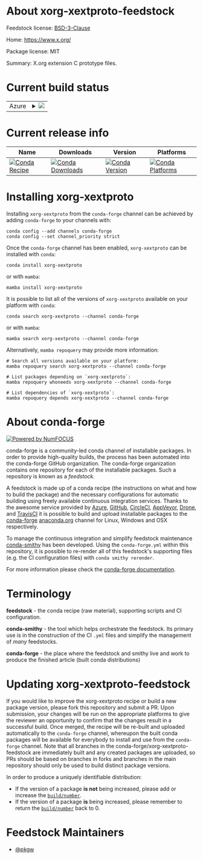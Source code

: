 About xorg-xextproto-feedstock
==============================

Feedstock license: [BSD-3-Clause](https://github.com/conda-forge/xorg-xextproto-feedstock/blob/main/LICENSE.txt)

Home: https://www.x.org/

Package license: MIT

Summary: X.org extension C prototype files.

Current build status
====================


<table>
    
  <tr>
    <td>Azure</td>
    <td>
      <details>
        <summary>
          <a href="https://dev.azure.com/conda-forge/feedstock-builds/_build/latest?definitionId=2212&branchName=main">
            <img src="https://dev.azure.com/conda-forge/feedstock-builds/_apis/build/status/xorg-xextproto-feedstock?branchName=main">
          </a>
        </summary>
        <table>
          <thead><tr><th>Variant</th><th>Status</th></tr></thead>
          <tbody><tr>
              <td>linux_64</td>
              <td>
                <a href="https://dev.azure.com/conda-forge/feedstock-builds/_build/latest?definitionId=2212&branchName=main">
                  <img src="https://dev.azure.com/conda-forge/feedstock-builds/_apis/build/status/xorg-xextproto-feedstock?branchName=main&jobName=linux&configuration=linux%20linux_64_" alt="variant">
                </a>
              </td>
            </tr><tr>
              <td>linux_aarch64</td>
              <td>
                <a href="https://dev.azure.com/conda-forge/feedstock-builds/_build/latest?definitionId=2212&branchName=main">
                  <img src="https://dev.azure.com/conda-forge/feedstock-builds/_apis/build/status/xorg-xextproto-feedstock?branchName=main&jobName=linux&configuration=linux%20linux_aarch64_" alt="variant">
                </a>
              </td>
            </tr><tr>
              <td>linux_ppc64le</td>
              <td>
                <a href="https://dev.azure.com/conda-forge/feedstock-builds/_build/latest?definitionId=2212&branchName=main">
                  <img src="https://dev.azure.com/conda-forge/feedstock-builds/_apis/build/status/xorg-xextproto-feedstock?branchName=main&jobName=linux&configuration=linux%20linux_ppc64le_" alt="variant">
                </a>
              </td>
            </tr><tr>
              <td>osx_64</td>
              <td>
                <a href="https://dev.azure.com/conda-forge/feedstock-builds/_build/latest?definitionId=2212&branchName=main">
                  <img src="https://dev.azure.com/conda-forge/feedstock-builds/_apis/build/status/xorg-xextproto-feedstock?branchName=main&jobName=osx&configuration=osx%20osx_64_" alt="variant">
                </a>
              </td>
            </tr><tr>
              <td>osx_arm64</td>
              <td>
                <a href="https://dev.azure.com/conda-forge/feedstock-builds/_build/latest?definitionId=2212&branchName=main">
                  <img src="https://dev.azure.com/conda-forge/feedstock-builds/_apis/build/status/xorg-xextproto-feedstock?branchName=main&jobName=osx&configuration=osx%20osx_arm64_" alt="variant">
                </a>
              </td>
            </tr><tr>
              <td>win_64</td>
              <td>
                <a href="https://dev.azure.com/conda-forge/feedstock-builds/_build/latest?definitionId=2212&branchName=main">
                  <img src="https://dev.azure.com/conda-forge/feedstock-builds/_apis/build/status/xorg-xextproto-feedstock?branchName=main&jobName=win&configuration=win%20win_64_" alt="variant">
                </a>
              </td>
            </tr>
          </tbody>
        </table>
      </details>
    </td>
  </tr>
</table>

Current release info
====================

| Name | Downloads | Version | Platforms |
| --- | --- | --- | --- |
| [![Conda Recipe](https://img.shields.io/badge/recipe-xorg--xextproto-green.svg)](https://anaconda.org/conda-forge/xorg-xextproto) | [![Conda Downloads](https://img.shields.io/conda/dn/conda-forge/xorg-xextproto.svg)](https://anaconda.org/conda-forge/xorg-xextproto) | [![Conda Version](https://img.shields.io/conda/vn/conda-forge/xorg-xextproto.svg)](https://anaconda.org/conda-forge/xorg-xextproto) | [![Conda Platforms](https://img.shields.io/conda/pn/conda-forge/xorg-xextproto.svg)](https://anaconda.org/conda-forge/xorg-xextproto) |

Installing xorg-xextproto
=========================

Installing `xorg-xextproto` from the `conda-forge` channel can be achieved by adding `conda-forge` to your channels with:

```
conda config --add channels conda-forge
conda config --set channel_priority strict
```

Once the `conda-forge` channel has been enabled, `xorg-xextproto` can be installed with `conda`:

```
conda install xorg-xextproto
```

or with `mamba`:

```
mamba install xorg-xextproto
```

It is possible to list all of the versions of `xorg-xextproto` available on your platform with `conda`:

```
conda search xorg-xextproto --channel conda-forge
```

or with `mamba`:

```
mamba search xorg-xextproto --channel conda-forge
```

Alternatively, `mamba repoquery` may provide more information:

```
# Search all versions available on your platform:
mamba repoquery search xorg-xextproto --channel conda-forge

# List packages depending on `xorg-xextproto`:
mamba repoquery whoneeds xorg-xextproto --channel conda-forge

# List dependencies of `xorg-xextproto`:
mamba repoquery depends xorg-xextproto --channel conda-forge
```


About conda-forge
=================

[![Powered by
NumFOCUS](https://img.shields.io/badge/powered%20by-NumFOCUS-orange.svg?style=flat&colorA=E1523D&colorB=007D8A)](https://numfocus.org)

conda-forge is a community-led conda channel of installable packages.
In order to provide high-quality builds, the process has been automated into the
conda-forge GitHub organization. The conda-forge organization contains one repository
for each of the installable packages. Such a repository is known as a *feedstock*.

A feedstock is made up of a conda recipe (the instructions on what and how to build
the package) and the necessary configurations for automatic building using freely
available continuous integration services. Thanks to the awesome service provided by
[Azure](https://azure.microsoft.com/en-us/services/devops/), [GitHub](https://github.com/),
[CircleCI](https://circleci.com/), [AppVeyor](https://www.appveyor.com/),
[Drone](https://cloud.drone.io/welcome), and [TravisCI](https://travis-ci.com/)
it is possible to build and upload installable packages to the
[conda-forge](https://anaconda.org/conda-forge) [anaconda.org](https://anaconda.org/)
channel for Linux, Windows and OSX respectively.

To manage the continuous integration and simplify feedstock maintenance
[conda-smithy](https://github.com/conda-forge/conda-smithy) has been developed.
Using the ``conda-forge.yml`` within this repository, it is possible to re-render all of
this feedstock's supporting files (e.g. the CI configuration files) with ``conda smithy rerender``.

For more information please check the [conda-forge documentation](https://conda-forge.org/docs/).

Terminology
===========

**feedstock** - the conda recipe (raw material), supporting scripts and CI configuration.

**conda-smithy** - the tool which helps orchestrate the feedstock.
                   Its primary use is in the construction of the CI ``.yml`` files
                   and simplify the management of *many* feedstocks.

**conda-forge** - the place where the feedstock and smithy live and work to
                  produce the finished article (built conda distributions)


Updating xorg-xextproto-feedstock
=================================

If you would like to improve the xorg-xextproto recipe or build a new
package version, please fork this repository and submit a PR. Upon submission,
your changes will be run on the appropriate platforms to give the reviewer an
opportunity to confirm that the changes result in a successful build. Once
merged, the recipe will be re-built and uploaded automatically to the
`conda-forge` channel, whereupon the built conda packages will be available for
everybody to install and use from the `conda-forge` channel.
Note that all branches in the conda-forge/xorg-xextproto-feedstock are
immediately built and any created packages are uploaded, so PRs should be based
on branches in forks and branches in the main repository should only be used to
build distinct package versions.

In order to produce a uniquely identifiable distribution:
 * If the version of a package **is not** being increased, please add or increase
   the [``build/number``](https://docs.conda.io/projects/conda-build/en/latest/resources/define-metadata.html#build-number-and-string).
 * If the version of a package **is** being increased, please remember to return
   the [``build/number``](https://docs.conda.io/projects/conda-build/en/latest/resources/define-metadata.html#build-number-and-string)
   back to 0.

Feedstock Maintainers
=====================

* [@pkgw](https://github.com/pkgw/)

